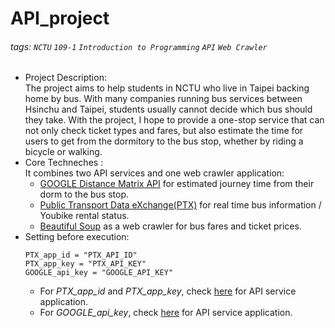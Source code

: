 # API_project
###### tags: `NCTU` `109-1` `Introduction to Programming` `API` `Web Crawler`  

* Project Description:  
The project aims to help students in NCTU who live in Taipei backing home by bus. With many companies running bus services between Hsinchu and Taipei, students usually cannot decide which bus should they take. With the project, I hope to provide a one-stop service that can not only check ticket types and fares, but also estimate the time for users to get from the dormitory to the bus stop, whether by riding a bicycle or walking. 
* Core Techneches :  
It combines two API services and one web crawler application:  
    * [GOOGLE Distance Matrix API](https://developers.google.com/maps/documentation/distance-matrix/overview) for estimated journey time from their dorm to the bus stop.
    * [Public Transport Data eXchange(PTX)](https://ptx.transportdata.tw/PTX/) for real time bus information / Youbike rental status. 
    * [Beautiful Soup](https://www.crummy.com/software/BeautifulSoup/bs4/doc/) as a web crawler for bus fares and ticket prices.
* Setting before execution:
    ```python=12
    PTX_app_id = "PTX_API_ID"
    PTX_app_key = "PTX_API_KEY"
    GOOGLE_api_key = "GOOGLE_API_KEY"
    ```
    * For *PTX_app_id* and *PTX_app_key*, check [here](https://docs.google.com/viewer?url=https://github.com/ptxmotc/PTXWebTest/blob/master/member/PTX%E5%B9%B3%E8%87%BA%E5%B0%8E%E5%85%A5API%E6%A9%9F%E5%88%B6%E5%8F%8A%E6%9C%83%E5%93%A1%E7%94%B3%E8%AB%8B%E6%B5%81%E7%A8%8B%E8%AA%AA%E6%98%8E_V3.pdf?raw=true) for API service application.
    * For *GOOGLE_api_key*, check [here](https://www.google.com/url?sa=t&rct=j&q=&esrc=s&source=web&cd=&cad=rja&uact=8&ved=2ahUKEwi-j8XVzY_zAhWeyosBHV3LDX0QFnoECBMQAQ&url=https%3A%2F%2Fconsole.developers.google.com%2Fapis&usg=AOvVaw2K_2CuoYrAwiReqstgD2X4) for API service application.
    
